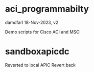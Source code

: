 # aci_programmabilty
damcfarl 18-Nov-2023, v2

Demo scripts for Cisco ACI and MSO
# sandboxapicdc
Reverted to local APIC
Revert back